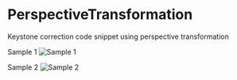 # PerspectiveTransformation
Keystone correction code snippet using perspective transformation

Sample 1
![Sample 1](https://user-images.githubusercontent.com/4434824/111854904-2dead900-8965-11eb-818c-12aca5f6d602.png)

Sample 2
![Sample 2](https://user-images.githubusercontent.com/4434824/111854933-62f72b80-8965-11eb-9b4a-c574dbee319e.png)
